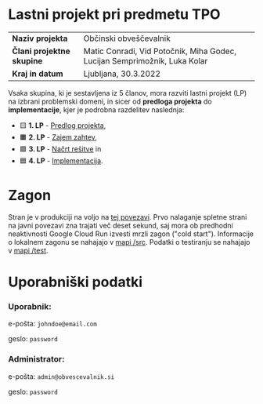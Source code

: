 # Lastni projekt pri predmetu TPO
|                             |                                                         |
| :-------------------------- | :------------------------------------------------------ |
| **Naziv projekta**          | Občinski obveščevalnik |
| **Člani projektne skupine** | Matic Conradi, Vid Potočnik, Miha Godec, Lucijan Semprimožnik, Luka Kolar |
| **Kraj in datum**           | Ljubljana, 30.3.2022                                   |

Vsaka skupina, ki je sestavljena iz 5 članov, mora razviti lastni projekt (LP) na izbrani problemski domeni, in sicer od **predloga projekta** do **implementacije**, kjer je podrobna razdelitev naslednja:

* :yellow_square: **1. LP** - [Predlog projekta](docs/predlog-projekta),
* :orange_square: **2. LP** - [Zajem zahtev](docs/zajem-zahtev),
* :green_square: **3. LP** - [Načrt rešitve](docs/nacrt) in
* :blue_square: **4. LP** - [Implementacija](src).

# Zagon

Stran je v produkciji na voljo na [tej povezavi](https://obvescevalnik-service-q5mxa7qd6q-uc.a.run.app). Prvo nalaganje spletne strani na javni povezavi zna trajati več deset sekund, saj mora ob predhodni neaktivnosti Google Cloud Run izvesti mrzli zagon ("cold start"). Informacije o lokalnem zagonu se nahajajo v [mapi /src](src). Podatki o testiranju se nahajajo v [mapi /test](test).

# Uporabniški podatki

### Uporabnik:

e-pošta: `johndoe@email.com`

geslo: `password`

### Administrator:

e-pošta: `admin@obvescevalnik.si`

geslo: `password`
